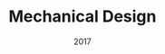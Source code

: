 ---
title: "Mechanical Design"
collection: teaching
type: "Teaching assistant"
permalink: /teaching/2017-fall-teaching-4
venue: "UBC"
date: "2017"
location: "Vancouver"
---